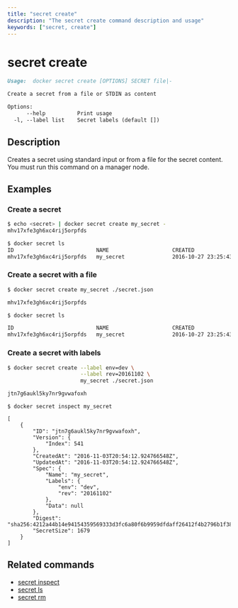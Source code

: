 ```yaml
---
title: "secret create"
description: "The secret create command description and usage"
keywords: ["secret, create"]
---
```


<!-- This file is maintained within the docker/docker Github
     repository at https://github.com/docker/docker/. Make all
     pull requests against that repo. If you see this file in
     another repository, consider it read-only there, as it will
     periodically be overwritten by the definitive file. Pull
     requests which include edits to this file in other repositories
     will be rejected.
-->

# secret create

```Markdown
Usage:	docker secret create [OPTIONS] SECRET file|-

Create a secret from a file or STDIN as content

Options:
      --help          Print usage
  -l, --label list    Secret labels (default [])
```

## Description

Creates a secret using standard input or from a file for the secret content. You must run this
command on a manager node.

## Examples

### Create a secret

```bash
$ echo <secret> | docker secret create my_secret -
mhv17xfe3gh6xc4rij5orpfds

$ docker secret ls
ID                          NAME                    CREATED                                   UPDATED                                   SIZE
mhv17xfe3gh6xc4rij5orpfds   my_secret               2016-10-27 23:25:43.909181089 +0000 UTC   2016-10-27 23:25:43.909181089 +0000 UTC   1679
```

### Create a secret with a file

```bash
$ docker secret create my_secret ./secret.json

mhv17xfe3gh6xc4rij5orpfds

$ docker secret ls

ID                          NAME                    CREATED                                   UPDATED                                   SIZE
mhv17xfe3gh6xc4rij5orpfds   my_secret               2016-10-27 23:25:43.909181089 +0000 UTC   2016-10-27 23:25:43.909181089 +0000 UTC   1679
```

### Create a secret with labels

```bash
$ docker secret create --label env=dev \
                       --label rev=20161102 \
                       my_secret ./secret.json

jtn7g6aukl5ky7nr9gvwafoxh
```

```none
$ docker secret inspect my_secret

[
    {
        "ID": "jtn7g6aukl5ky7nr9gvwafoxh",
        "Version": {
            "Index": 541
        },
        "CreatedAt": "2016-11-03T20:54:12.924766548Z",
        "UpdatedAt": "2016-11-03T20:54:12.924766548Z",
        "Spec": {
            "Name": "my_secret",
            "Labels": {
                "env": "dev",
                "rev": "20161102"
            },
            "Data": null
        },
        "Digest": "sha256:4212a44b14e94154359569333d3fc6a80f6b9959dfdaff26412f4b2796b1f387",
        "SecretSize": 1679
    }
]
```


## Related commands

* [secret inspect](secret_inspect.md)
* [secret ls](secret_ls.md)
* [secret rm](secret_rm.md)
